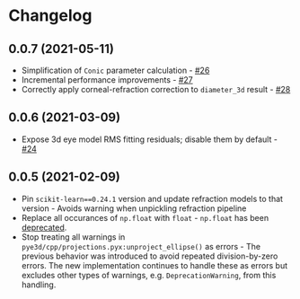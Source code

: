 # Changelog

## 0.0.7 (2021-05-11)
- Simplification of `Conic` parameter calculation - [#26](https://github.com/pupil-labs/pye3d-detector/pull/26)
- Incremental performance improvements - [#27](https://github.com/pupil-labs/pye3d-detector/pull/27)
- Correctly apply corneal-refraction correction to `diameter_3d` result - [#28](https://github.com/pupil-labs/pye3d-detector/pull/28)

## 0.0.6 (2021-03-09)

- Expose 3d eye model RMS fitting residuals; disable them by default - [#24](https://github.com/pupil-labs/pye3d-detector/pull/24)

## 0.0.5 (2021-02-09)

- Pin `scikit-learn==0.24.1` version and update refraction models to that version -
Avoids warning when unpickling refraction pipeline
- Replace all occurances of `np.float` with `float` - `np.float` has been
[deprecated](https://numpy.org/devdocs/release/1.20.0-notes.html#deprecations).
- Stop treating all warnings in `pye3d/cpp/projections.pyx:unproject_ellipse()` as
errors - The previous behavior was introduced to avoid repeated division-by-zero errors.
The new implementation continues to handle these as errors but excludes other types of
warnings, e.g. `DeprecationWarning`, from this handling.
